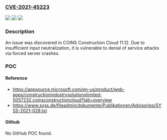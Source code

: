 ### [CVE-2021-45223](https://cve.mitre.org/cgi-bin/cvename.cgi?name=CVE-2021-45223)
![](https://img.shields.io/static/v1?label=Product&message=n%2Fa&color=blue)
![](https://img.shields.io/static/v1?label=Version&message=n%2Fa&color=blue)
![](https://img.shields.io/static/v1?label=Vulnerability&message=n%2Fa&color=brighgreen)

### Description

An issue was discovered in COINS Construction Cloud 11.12. Due to insufficient input neutralization, it is vulnerable to denial of service attacks via forced server crashes.

### POC

#### Reference
- https://appsource.microsoft.com/en-us/product/web-apps/constructionindustrysolutionslimited-5057232.coinsconstructioncloud?tab=overview
- https://www.syss.de/fileadmin/dokumente/Publikationen/Advisories/SYSS-2021-028.txt

#### Github
No GitHub POC found.

